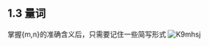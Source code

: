 ## 1.3 量词
掌握{m,n}的准确含义后，只需要记住一些简写形式
![K9mhsj](https://cdn.jsdelivr.net/gh/dolphinchng/MyPic@master/uPic/K9mhsj.png)